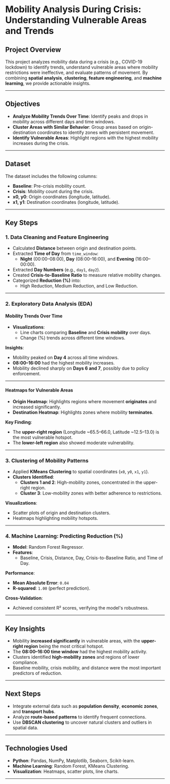 # **Mobility Analysis During Crisis: Understanding Vulnerable Areas and Trends**

## **Project Overview**
This project analyzes mobility data during a crisis (e.g., COVID-19 lockdown) to identify trends, understand vulnerable areas where mobility restrictions were ineffective, and evaluate patterns of movement. By combining **spatial analysis**, **clustering**, **feature engineering**, and **machine learning**, we provide actionable insights.

---

## **Objectives**
- **Analyze Mobility Trends Over Time**: Identify peaks and drops in mobility across different days and time windows.  
- **Cluster Areas with Similar Behavior**: Group areas based on origin-destination coordinates to identify zones with persistent movement.  
- **Identify Vulnerable Areas**: Highlight regions with the highest mobility increases during the crisis.  


---

## **Dataset**
The dataset includes the following columns:  
- **Baseline**: Pre-crisis mobility count.  
- **Crisis**: Mobility count during the crisis.  
- **x0, y0**: Origin coordinates (longitude, latitude).  
- **x1, y1**: Destination coordinates (longitude, latitude).  

---

## **Key Steps**

### **1. Data Cleaning and Feature Engineering**
- Calculated **Distance** between origin and destination points.  
- Extracted **Time of Day** from `time_window`:  
  - **Night** (00:00–08:00), **Day** (08:00–16:00), and **Evening** (16:00–00:00).  
- Extracted **Day Numbers** (e.g., `day1`, `day2`).  
- Created **Crisis-to-Baseline Ratio** to measure relative mobility changes.  
- Categorized **Reduction (%)** into:  
  - High Reduction, Medium Reduction, and Low Reduction.

---

### **2. Exploratory Data Analysis (EDA)**

#### **Mobility Trends Over Time**
- **Visualizations**:  
   - Line charts comparing **Baseline** and **Crisis mobility** over days.  
   - Change (%) trends across different time windows.

**Insights**:  
- Mobility peaked on **Day 4** across all time windows.  
- **08:00–16:00** had the highest mobility increases.  
- Mobility declined sharply on **Days 6 and 7**, possibly due to policy enforcement.

---

#### **Heatmaps for Vulnerable Areas**
- **Origin Heatmap**: Highlights regions where movement **originates** and increased significantly.  
- **Destination Heatmap**: Highlights zones where mobility **terminates**.

**Key Finding**:  
- The **upper-right region** (Longitude ~65.5–66.0, Latitude ~12.5–13.0) is the most vulnerable hotspot.  
- The **lower-left region** also showed moderate vulnerability.

---

### **3. Clustering of Mobility Patterns**
- Applied **KMeans Clustering** to spatial coordinates (`x0`, `y0`, `x1`, `y1`).  
- **Clusters Identified**:  
   - **Clusters 1 and 2**: High-mobility zones, concentrated in the upper-right region.  
   - **Cluster 3**: Low-mobility zones with better adherence to restrictions.

**Visualizations**:  
- Scatter plots of origin and destination clusters.  
- Heatmaps highlighting mobility hotspots.

---

### **4. Machine Learning: Predicting Reduction (%)**
- **Model**: Random Forest Regressor.  
- **Features**:  
   - Baseline, Crisis, Distance, Day, Crisis-to-Baseline Ratio, and Time of Day.  

**Performance**:  
- **Mean Absolute Error**: `0.04`  
- **R-squared**: `1.00` (perfect prediction).  

**Cross-Validation**:  
- Achieved consistent R² scores, verifying the model's robustness.

---

## **Key Insights**
- Mobility **increased significantly** in vulnerable areas, with the **upper-right region** being the most critical hotspot.  
- The **08:00–16:00 time window** had the highest mobility activity.  
- Clusters identified **high-mobility zones** and regions of lower compliance.  
- Baseline mobility, crisis mobility, and distance were the most important predictors of reduction.



---

## **Next Steps**
- Integrate external data such as **population density**, **economic zones**, and **transport hubs**.  
- Analyze **route-based patterns** to identify frequent connections.  
- Use **DBSCAN clustering** to uncover natural clusters and outliers in spatial data.

---


## **Technologies Used**
- **Python**: Pandas, NumPy, Matplotlib, Seaborn, Scikit-learn.  
- **Machine Learning**: Random Forest, KMeans Clustering.  
- **Visualization**: Heatmaps, scatter plots, line charts.  

---
